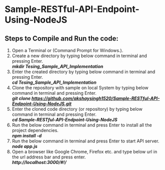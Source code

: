 # Sample-RESTful-API-Endpoint-Using-NodeJS

## Steps to Compile and Run the code:
1. Open a Terminal or (Command Prompt for Windows.).
1. Create a new directory by typing below command in terminal and pressing Enter.<br/>**_mkdir Tesing_Sample_API_Implementation_**
1. Enter the created directory by typing below command in terminal and pressing Enter.<br/>**_cd Tesing_Sample_API_Implementation_**
1. Clone the repository with sample on local System by typing below command in terminal and pressing Enter.<br/>**_git clone https://github.com/akshaysingh1520/Sample-RESTful-API-Endpoint-Using-NodeJS.git_**
1. Enter the cloned code directory (or repository) by typing below command in terminal and pressing Enter.<br/>**_cd Sample-RESTful-API-Endpoint-Using-NodeJS_**
1. Run the below command in terminal and press Enter to install all the project dependencies.<br/>**_npm install -d_**
1. Run the below command in terminal and press Enter to start API server.<br/>**_node app.js_**
1. Open a browser like Google Chrome, Firefox etc. and type below url in the url address bar and press enter.<br/>**_http://localhost:3000/#!/_**
